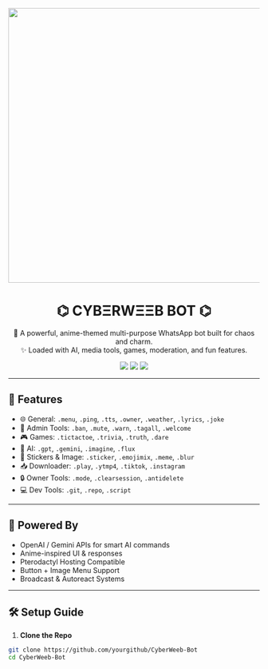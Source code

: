 <p align="center">
  <img src="https://files.catbox.moe/wlan6q.jpeg" width="550"/>
</p>

<h1 align="center">⌬ CYBΞRWΞΞB BOT ⌬</h1>

<p align="center">
  🤖 A powerful, anime-themed multi-purpose WhatsApp bot built for chaos and charm. <br>
  ✨ Loaded with AI, media tools, games, moderation, and fun features.
</p>

<p align="center">
  <a href="https://wa.me/254769279076"><img src="https://img.shields.io/badge/Contact%20Owner-25D366?style=for-the-badge&logo=whatsapp&logoColor=white"/></a>
  <a href="#"><img src="https://img.shields.io/github/issues/yourgithub/CyberWeeb-Bot?style=for-the-badge&logo=github"/></a>
  <a href="#"><img src="https://img.shields.io/github/stars/yourgithub/CyberWeeb-Bot?style=for-the-badge&color=ff69b4"/></a>
</p>

---

## 🚀 Features

- 🌐 General: `.menu`, `.ping`, `.tts`, `.owner`, `.weather`, `.lyrics`, `.joke`
- 👮 Admin Tools: `.ban`, `.mute`, `.warn`, `.tagall`, `.welcome`
- 🎮 Games: `.tictactoe`, `.trivia`, `.truth`, `.dare`
- 🤖 AI: `.gpt`, `.gemini`, `.imagine`, `.flux`
- 🎨 Stickers & Image: `.sticker`, `.emojimix`, `.meme`, `.blur`
- 📥 Downloader: `.play`, `.ytmp4`, `.tiktok`, `.instagram`
- 🔒 Owner Tools: `.mode`, `.clearsession`, `.antidelete`
- 💻 Dev Tools: `.git`, `.repo`, `.script`

---

## 🧠 Powered By

- OpenAI / Gemini APIs for smart AI commands
- Anime-inspired UI & responses
- Pterodactyl Hosting Compatible
- Button + Image Menu Support
- Broadcast & Autoreact Systems

---

## 🛠 Setup Guide

1. **Clone the Repo**
```bash
git clone https://github.com/yourgithub/CyberWeeb-Bot
cd CyberWeeb-Bot
